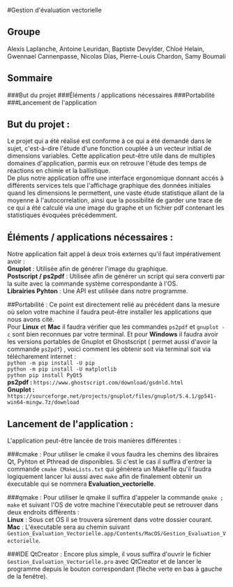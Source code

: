 #Gestion d'évaluation vectorielle

<h2>Groupe</h2>
Alexis Laplanche, Antoine Leuridan, Baptiste Devylder, Chloé Helain, Gwennael Cannenpasse, Nicolas Dias, 
Pierre-Louis Chardon, Samy Boumali

## Sommaire
###But du projet
###Éléments / applications nécessaires
###Portabilité
###Lancement de l'application

## But du projet :
Le projet qui a été réalisé est conforme à ce qui a été demandé dans le sujet, c'est-à-dire l'étude d'une fonction 
couplée à un vecteur initial de dimensions variables. Cette application peut-être utile dans de multiples domaines 
d'application, parmis eux on retrouve l'étude des temps de réactions en chimie et la ballistique.<br />
De plus notre application offre une interface ergonomique donnant accés à différents services tels que l'affichage 
graphique des données initiales quand les dimensions le permettent, une vaste étude statistique allant de la moyenne à
l'autocorrelation, ainsi que la possibilité de garder une trace de ce qui a été calculé via une image du graphe et
un fichier pdf contenant les statistiques évoquées précédemment. 

## Éléments / applications nécessaires :
Notre application fait appel à deux trois externes qu'il faut impérativement avoir :<br />
<b>Gnuplot</b> : Utilisée afin de générer l'image du graphique. <br />
<b>Postscript / ps2pdf</b> : Utilisée afin de générer un script qui sera converti par la suite avec la commande système 
correspondante à l'OS.<br />
<b>Librairies Pyhton</b> : Une API est utilisée dans notre programme.<br />


##Portabilité :
Ce point est directement relié au précédent dans la mesure où selon votre machine il faudra peut-être installer les
applications que nous avons cité.<br />
Pour <b>Linux</b> et <b>Mac</b> il faudra vérifier que les commandes `ps2pdf` et `gnuplot -c` sont bien reconnues par
votre terminal. Et pour <b>Windows</b> il faudra avoir les versions portables de Gnuplot et Ghostscript ( permet aussi
d'avoir la commande `ps2pdf`) , voici comment les obtenir soit via terminal soit via télécharement internet : <br />
`python -m pip install -U pip`<br />
`python -m pip install -U matplotlib`<br />
`python pip install PyQt5`<br />
<b>ps2pdf : </b> `https://www.ghostscript.com/download/gsdnld.html` <br />
<b>Gnuplot : </b> `https://sourceforge.net/projects/gnuplot/files/gnuplot/5.4.1/gp541-win64-mingw.7z/download` <br />


## Lancement de l'application :
L'application peut-être lancée de trois manières différentes :<br />

###cmake :
Pour utiliser le cmake il vous faudra les chemins des libraires Qt, Pyhton et Pthread de disponibles. Si c'est le cas
il suffira d'entrer la commande `cmake CMakeLists.txt` qui générera un Makefile qu'il faudra logiquement lancer lui aussi
avec `make` afin de finalement obtenir un éxecutable qui se nommera <b>Evaluation_vectorielle</b>. <br />

###qmake :
Pour utiliser le qmake il suffira d'appeler la commande `qmake ; make` et suivant l'OS de votre machine l'éxecutable peut
se retrouver dans deux endroits différents : <br />
<b>Linux</b> : Sous cet OS il se trouvera sûrement dans votre dossier courant. <br />
<b>Mac</b> : L'éxecutable sera au chemin suivant `Gestion_Evaluation_Vectorielle.app/Contents/MacOS/Gestion_Evaluation_Vectorielle`.
<br />

###IDE QtCreator :
Encore plus simple, il vous suffira d'ouvrir le fichier `Gestion_Evaluation_Vectorielle.pro` avec QtCreator et de lancer
le programme depuis le bouton correspondant (flèche verte en bas à gauche de la fenêtre).<br />
    